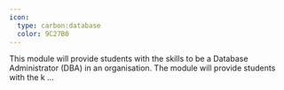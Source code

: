 ```yaml
---
icon:
  type: carbon:database
  color: 9C27B0
---
```


This module will provide students with the skills to be a Database Administrator (DBA) in an organisation. The module will provide students with the k ... 
